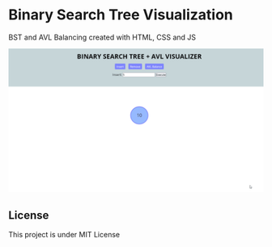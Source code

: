 # Binary Search Tree Visualization 
BST and AVL Balancing created with HTML, CSS and JS

![Demo](https://raw.githubusercontent.com/zuramai/binary-search-tree/main/demo.gif)


## License
This project is under MIT License
